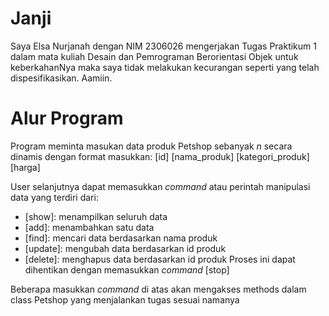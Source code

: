 # Janji
Saya Elsa Nurjanah dengan NIM 2306026 mengerjakan Tugas Praktikum 1 dalam mata kuliah Desain dan Pemrograman Berorientasi Objek untuk keberkahanNya maka saya tidak melakukan kecurangan seperti yang telah dispesifikasikan. Aamiin.

# Alur Program
Program meminta masukan data produk Petshop sebanyak _n_ secara dinamis dengan format masukkan: [id] [nama_produk] [kategori_produk] [harga]

User selanjutnya dapat memasukkan _command_ atau perintah manipulasi data yang terdiri dari:
- [show]: menampilkan seluruh data
- [add]: menambahkan satu data
- [find]: mencari data berdasarkan nama produk
- [update]: mengubah data berdasarkan id produk
- [delete]: menghapus data berdasarkan id produk
Proses ini dapat dihentikan dengan memasukkan _command_ [stop]

Beberapa masukkan _command_ di atas akan mengakses methods dalam class Petshop yang menjalankan tugas sesuai namanya
